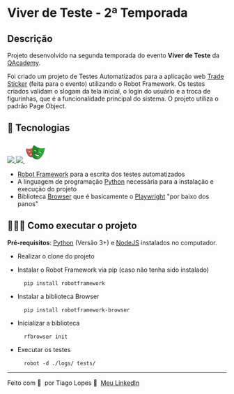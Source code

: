 #  Viver de Teste - 2ª Temporada

##  Descrição

Projeto desenvolvido na segunda temporada do evento **Viver de Teste** da [QAcademy](https://br.qacademy.io).

Foi criado um projeto de Testes Automatizados para a aplicação web [Trade Sticker](https://trade-sticker-dev.vercel.app) (feita para o evento) utilizando o Robot Framework. Os testes criados validam o slogam da tela inicial, o login do usuário e a troca de figurinhas, que é a funcionalidade principal do sistema. O projeto utiliza o padrão Page Object.

##  🚀 Tecnologias

<div>

<a href="https://robotframework.org" title="Robot Framework" target="_blank">

<img src="https://upload.wikimedia.org/wikipedia/commons/e/e4/Robot-framework-logo.png" heigth="60px" width="60px" />

</a>

<a href="https://www.python.org" title="Python" target="_blank">

<img src="https://s3.dualstack.us-east-2.amazonaws.com/pythondotorg-assets/media/community/logos/python-logo-only.png" heigth="40px" width="40px" />

</a>

<a href="https://playwright.dev" title="Playwright" target="_blank">

<img src="https://raw.githubusercontent.com/github/explore/60cd2530141f67f07a947fa2d310c482e287e387/topics/playwright/playwright.png" heigth="50px" width="50px" />

</a>

</div>

- [Robot Framework](https://robotframework.org) para a escrita dos testes automatizados
- A linguagem de programação [Python](https://www.python.org) necessária para a instalação e execução do projeto
- Biblioteca [Browser](https://github.com/MarketSquare/robotframework-browser) que é basicamente o [Playwright](https://playwright.dev) "por baixo dos panos"

##  👨🏻‍💻 Como executar o projeto

**Pré-requisitos**: [Python](https://www.python.org/downloads/) (Versão 3+) e [NodeJS](https://nodejs.org/en/) instalados no computador.

- Realizar o clone do projeto
- Instalar o Robot Framework via pip (caso não tenha sido instalado)

	    pip install robotframework
- Instalar a biblioteca Browser
		
		pip install robotframework-browser

- Inicializar a biblioteca

		rfbrowser init

- Executar os testes

		robot -d ./logs/ tests/
---

Feito com 💜 &nbsp;por Tiago Lopes 👋 &nbsp;[Meu LinkedIn](https://www.linkedin.com/in/tiago-lopes-7ab0b71a4/)
